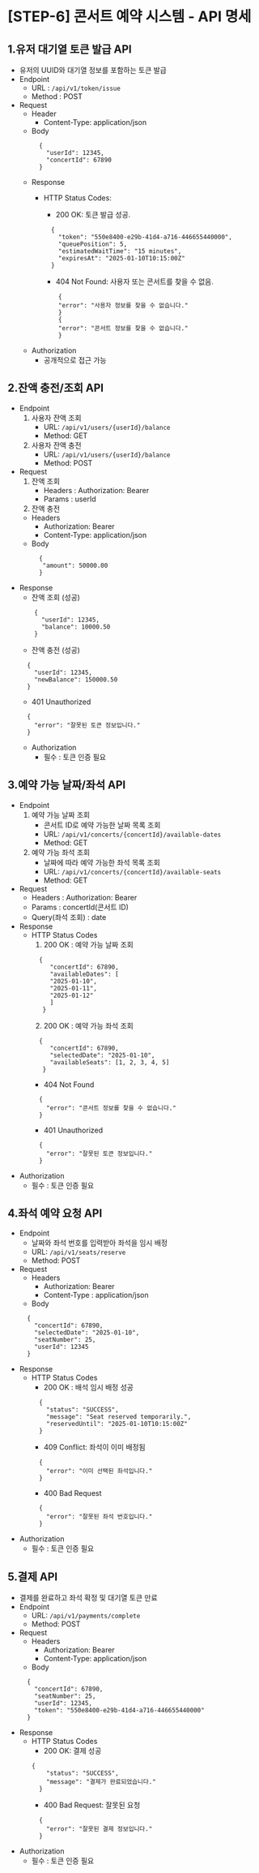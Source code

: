 <!--
  제목은 [(과제 STEP)] (작업한 내용) 로 작성해 주세요
  예시: [STEP-5] 이커머스 시스템 설계 
-->
# [STEP-6] 콘서트 예약 시스템 - API 명세

## 1.유저 대기열 토큰 발급 API
  * 유저의 UUID와 대기열 정보를 포함하는 토큰 발급
  * Endpoint
    * URL : `/api/v1/token/issue`
    * Method : POST
  * Request
    * Header
      * Content-Type: application/json
    * Body
      ```
        {
          "userId": 12345,
          "concertId": 67890
        }
      ```
    * Response
      * HTTP Status Codes: 
        * 200 OK: 토큰 발급 성공. 
        ```
          {
            "token": "550e8400-e29b-41d4-a716-446655440000",
            "queuePosition": 5,
            "estimatedWaitTime": "15 minutes",
            "expiresAt": "2025-01-10T10:15:00Z"
          }
        ```

        * 404 Not Found: 사용자 또는 콘서트를 찾을 수 없음.
        ```
            {
            "error": "사용자 정보를 찾을 수 없습니다."
            }
            {
            "error": "콘서트 정보를 찾을 수 없습니다."
            }
          ```
    * Authorization
      * 공개적으로 접근 가능
        
## 2.잔액 충전/조회 API
  * Endpoint
    1. 사용자 잔액 조회
       * URL: `/api/v1/users/{userId}/balance`
       * Method: GET
    2. 사용자 잔액 충전
       * URL: `/api/v1/users/{userId}/balance`
       * Method: POST
  * Request
    1. 잔액 조회
        * Headers : Authorization: Bearer <token>
        * Params : userId
    2. 잔액 충전
      * Headers
        * Authorization: Bearer <token> 
        * Content-Type: application/json
      * Body
        ```
          {
           "amount": 50000.00
          }
        ```
  * Response
    * 잔액 조회 (성공)
    ```
        {
          "userId": 12345,
          "balance": 10000.50
        }
    ```
    * 잔액 충전 (성공)
    ```
      {
        "userId": 12345,
        "newBalance": 150000.50
      }
    ```
    * 401 Unauthorized
    ```
      {
        "error": "잘못된 토큰 정보입니다."
      }
    ```
    * Authorization
      * 필수 : 토큰 인증 필요
        
## 3.예약 가능 날짜/좌석 API
  * Endpoint
      1. 예약 가능 날짜 조회
         * 콘서트 ID로 예약 가능한 날짜 목록 조회
         * URL: `/api/v1/concerts/{concertId}/available-dates`
         * Method: GET
      2. 예약 가능 좌석 조회
         * 날짜에 따라 예약 가능한 좌석 목록 조회
         * URL: `/api/v1/concerts/{concertId}/available-seats`
         * Method: GET
  * Request
    * Headers : Authorization: Bearer <token>
    * Params : concertId(콘서트 ID)
    * Query(좌석 조회) : date
  * Response
    * HTTP Status Codes
      1. 200 OK : 예약 가능 날짜 조회
      ```
        {
           "concertId": 67890,
           "availableDates": [
           "2025-01-10",
           "2025-01-11",
           "2025-01-12"
           ]
         }
      ```
      2. 200 OK : 예약 가능 좌석 조회
      ```
        {
           "concertId": 67890,
           "selectedDate": "2025-01-10",
           "availableSeats": [1, 2, 3, 4, 5]
         }
      ```
      * 404 Not Found
      ```
        {
          "error": "콘서트 정보를 찾을 수 없습니다."
        }
      ```
      * 401 Unauthorized
      ```
        {
          "error": "잘못된 토큰 정보입니다."
        }
      ```
  * Authorization
    * 필수 : 토큰 인증 필요

## 4.좌석 예약 요청 API
  * Endpoint
    * 날짜와 좌석 번호를 입력받아 좌석을 임시 배정
    * URL: `/api/v1/seats/reserve`
    * Method: POST
  * Request
    * Headers
      * Authorization: Bearer <token>
      * Content-Type : application/json
    * Body
    ```
      {
        "concertId": 67890,
        "selectedDate": "2025-01-10",
        "seatNumber": 25,
        "userId": 12345
      }
    ```
  * Response
    * HTTP Status Codes
      * 200 OK : 배석 임시 배정 성공
      ```
        {
          "status": "SUCCESS",
          "message": "Seat reserved temporarily.",
          "reservedUntil": "2025-01-10T10:15:00Z"
        }
      ```
      * 409 Conflict: 좌석이 이미 배정됨
      ```
        {
          "error": "이미 선택된 좌석입니다."
        }
      ```
      * 400 Bad Request
      ```
        {
          "error": "잘못된 좌석 번호입니다."
        }
      ```
  * Authorization
    * 필수 : 토큰 인증 필요

## 5.결제 API
  * 결제를 완료하고 좌석 확정 및 대기열 토큰 만료
  * Endpoint
    * URL: `/api/v1/payments/complete`
    * Method: POST
  * Request
    * Headers
      * Authorization: Bearer <token>
      * Content-Type: application/json
    * Body
    ```
      {
        "concertId": 67890,
        "seatNumber": 25,
        "userId": 12345,
        "token": "550e8400-e29b-41d4-a716-446655440000"
      }
    ```
  * Response
    * HTTP Status Codes
      * 200 OK: 결제 성공
      ```
      {
          "status": "SUCCESS",
          "message": "결제가 완료되었습니다."
        }
      ```
      * 400 Bad Request: 잘못된 요청
      ```
        {
          "error": "잘못된 결제 정보입니다."
        }
      ```
  * Authorization 
    * 필수 : 토큰 인증 필요
